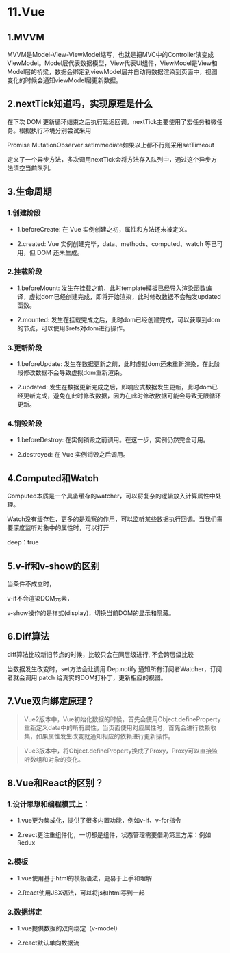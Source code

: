 # 11.Vue

## 1.MVVM

MVVM是Model-View-ViewModel缩写，也就是把MVC中的Controller演变成ViewModel。Model层代表数据模型，View代表UI组件，ViewModel是View和Model层的桥梁，数据会绑定到viewModel层并自动将数据渲染到页面中，视图变化的时候会通知viewModel层更新数据。

## 2.nextTick知道吗，实现原理是什么

在下次 DOM 更新循环结束之后执行延迟回调。nextTick主要使用了宏任务和微任务。根据执行环境分别尝试采用

Promise MutationObserver setImmediate如果以上都不行则采用setTimeout

定义了一个异步方法，多次调用nextTick会将方法存入队列中，通过这个异步方法清空当前队列。

## 3.生命周期

### 1.创建阶段

- 1.beforeCreate: 在 Vue 实例创建之初，属性和方法还未被定义。

- 2.created: Vue 实例创建完毕，data、methods、computed、watch 等已可用，但 DOM 还未生成。

### 2.挂载阶段

- 1.beforeMount: 发生在挂载之前，此时template模板已经导入渲染函数编译，虚拟dom已经创建完成，即将开始渲染，此时修改数据不会触发updated函数。

- 2.mounted: 发生在挂载完成之后，此时dom已经创建完成，可以获取到dom的节点，可以使用$refs对dom进行操作。

### 3.更新阶段

- 1.beforeUpdate: 发生在数据更新之前，此时虚拟dom还未重新渲染，在此阶段修改数据不会导致虚拟dom重新渲染。

- 2.updated: 发生在数据更新完成之后，即响应式数据发生更新，此时dom已经更新完成，避免在此时修改数据，因为在此时修改数据可能会导致无限循环更新。

### 4.销毁阶段

- 1.beforeDestroy: 在实例销毁之前调用。在这一步，实例仍然完全可用。

- 2.destroyed: 在 Vue 实例销毁之后调用。

## 4.Computed和Watch

Computed本质是一个具备缓存的watcher，可以将复杂的逻辑放入计算属性中处理。

Watch没有缓存性，更多的是观察的作用，可以监听某些数据执行回调。当我们需要深度监听对象中的属性时，可以打开

deep：true

## 5.v-if和v-show的区别

当条件不成立时，

v-if不会渲染DOM元素，

v-show操作的是样式(display)，切换当前DOM的显示和隐藏。

## 6.Diff算法

diff算法比较新旧节点的时候，比较只会在同层级进行, 不会跨层级比较

当数据发生改变时，set方法会让调用 Dep.notify 通知所有订阅者Watcher，订阅者就会调用 patch 给真实的DOM打补丁，更新相应的视图。

## 7.Vue双向绑定原理？

>Vue2版本中，Vue初始化数据的时候，首先会使用Object.defineProperty重新定义data中的所有属性，当页面使用对应属性时，首先会进行依赖收集，如果属性发生改变就通知相应的依赖进行更新操作。

>Vue3版本中，将Object.defineProperty换成了Proxy，Proxy可以直接监听数组和对象的变化。

## 8.Vue和React的区别？

### 1.设计思想和编程模式上：

- 1.vue更为集成化，提供了很多内置功能，例如v-if、v-for指令

- 2.react更注重组件化，一切都是组件，状态管理需要借助第三方库：例如Redux

### 2.模板

- 1.vue使用基于html的模板语法，更易于上手和理解

- 2.React使用JSX语法，可以将js和html写到一起

### 3.数据绑定

- 1.vue提供数据的双向绑定（v-model）

- 2.react默认单向数据流

